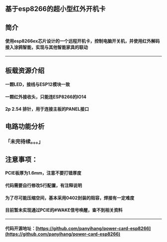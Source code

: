 ## 基于esp8266的超小型红外开机卡
## 简介
#### 使用esp8266ex芯片设计的一个远程开机卡，控制电脑开关机，并使用红外解码接入涂鸦智能，实现与其他智能家具的联动
- - -
## 板载资源介绍
#### 一颗LED，接线与ESP12模块一致
#### 一颗红外接收头，只能连ESP8266的IO14
#### 2p 2.54 排针，用于连接主板的PANEL接口
## 电路功能分析
### 「未完待续。。。」

## 注意事项：
#### PCIE板厚为1.6mm，注意不要打错厚度
#### 代码需要自行修改5行配置，有注释说明
#### 为了尽可能压缩空间，基本采用0402封装的阻容，焊接有一定难度
#### 目前暂未实现通过PCIE的#WAKE信号唤醒，查不到相关资料
- - -

#### 代码开源地址：[https://github.com/panyihang/power-card-esp8266](https://github.com/panyihang/power-card-esp8266)